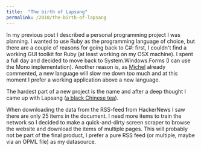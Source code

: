```yaml
---
title:  "The birth of Lapsang"
permalink: /2010/the-birth-of-lapsang
---
```


In my previous post I described a personal programming project I was planning.
I wanted to use Ruby as the programming language of choice, but there are a couple
of reasons for going back to C#: first, I couldn't find a working GUI toolkit for
Ruby (at least working on my OSX machine). I spent a full day and decided to move
back to System.Windows.Forms (I can use the Mono implementation). Another reason is,
as [Michel](http://www.justyouraveragegeek.com/) already commented, a new language
will slow me down too much and at this moment I prefer a working application above
a new language.

The hardest part of a new project is the name and after a deep thought I came up
with Lapsang ([a black Chinese tea](http://en.wikipedia.org/wiki/Lapsang_souchong)).

When downloading the data from the RSS-feed from HackerNews I saw there are only
25 items in the document. I need more items to train the network so I decided to
make a quick-and-dirty screen scraper to browse the website and download the items
of multiple pages. This will probably not be part of the final product, I prefer a
pure RSS feed (or multiple, maybe via an OPML file) as my datasource.
